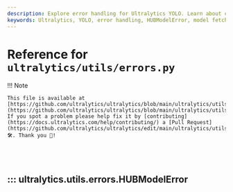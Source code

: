 ```yaml
---
description: Explore error handling for Ultralytics YOLO. Learn about custom exceptions like HUBModelError to manage model fetching issues effectively.
keywords: Ultralytics, YOLO, error handling, HUBModelError, model fetching, custom exceptions, Python
---
```


# Reference for `ultralytics/utils/errors.py`

!!! Note

    This file is available at [https://github.com/ultralytics/ultralytics/blob/main/ultralytics/utils/errors.py](https://github.com/ultralytics/ultralytics/blob/main/ultralytics/utils/errors.py). If you spot a problem please help fix it by [contributing](https://docs.ultralytics.com/help/contributing/) a [Pull Request](https://github.com/ultralytics/ultralytics/edit/main/ultralytics/utils/errors.py) 🛠️. Thank you 🙏!

<br><br>

## ::: ultralytics.utils.errors.HUBModelError

<br><br>
